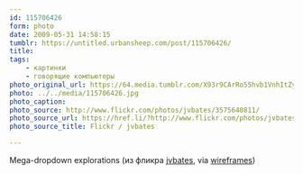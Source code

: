 ```yaml
---
id: 115706426
form: photo
date: 2009-05-31 14:58:15
tumblr: https://untitled.urbansheep.com/post/115706426/
title:
tags:
    - картинки
    - говорящие компьютеры
photo_original_url: https://64.media.tumblr.com/X93r9CArRo55hvb1VnhItZygo1_400.jpg
photo: ../../media/115706426.jpg
photo_caption:
photo_source: http://www.flickr.com/photos/jvbates/3575640811/
photo_source_url: https://href.li/?http://www.flickr.com/photos/jvbates/3575640811/
photo_source_title: Flickr / jvbates

---
```


<p>Mega-dropdown explorations (из фликра <a href="http://www.flickr.com/photos/jvbates/3575640811/">jvbates</a>, via <a href="http://wireframes.tumblr.com/post/115699800/mega-dropdown-explorations-via-jvbates">wireframes</a>)</p>
